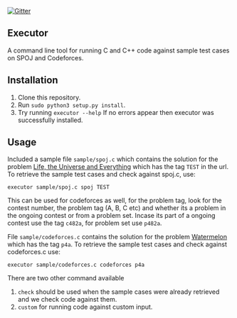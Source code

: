 [![Gitter](https://badges.gitter.im/Kharagpur-Winter-of-Code/executor.svg)](https://gitter.im/Kharagpur-Winter-of-Code/executor?utm_source=badge&utm_medium=badge&utm_campaign=pr-badge)

## Executor
A command line tool for running C and C++ code against sample test cases on SPOJ and Codeforces.

## Installation

1. Clone this repository.
2. Run `sudo python3 setup.py install`.
3. Try running `executor --help` If no errors appear then executor was successfully installed.

## Usage

Included a sample file `sample/spoj.c` which contains the solution for the problem
[Life, the Universe and Everything](http://www.spoj.com/problems/TEST/) which has the tag `TEST` in the url. To retrieve the sample test cases and check against spoj.c, use:

```
executor sample/spoj.c spoj TEST
```

This can be used for codeforces as well, for the problem tag, look for the contest number, the problem tag (A, B, C etc)
and whether its a problem in the ongoing contest or from a problem set. Incase its part of a ongoing contest use the tag
`c482a`, for problem set use `p482a`.

File `sample/codeforces.c` contains the solution for the problem [Watermelon](http://codeforces.com/problemset/problem/4/A) which has the tag `p4a`. To retrieve the sample test cases and check against codeforces.c use:

```
executor sample/codeforces.c codeforces p4a
```

There are two other command available
1. `check` should be used when the sample cases were already retrieved and we check code against them.
2. `custom` for running code against custom input.
